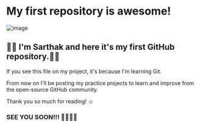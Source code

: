 # My first repository is awesome!
![image](https://user-images.githubusercontent.com/89499814/214754442-22fb7b18-961c-4684-bb93-223f2b8a27ab.png)

##  🤟🤟 I'm Sarthak and here it's my first GitHub repository.🙌🙌 


If you see this file on my project, it's because I'm learning Git.

From now on I'll be posting my practice projects to learn and
improve from the open-source GitHub community.

Thank you so much for reading! ☺ 
### SEE YOU SOON!!! 👋🏻👋🏻



